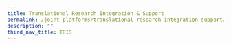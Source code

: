 ```yaml
---
title: Translational Research Integration & Support
permalink: /joint-platforms/translational-research-integration-support/
description: ""
third_nav_title: TRIS
---
```

